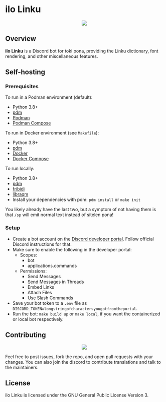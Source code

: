 # ilo Linku

<div align="center">
  <a href="https://discord.gg/A3ZPqnHHsy">
    <img src="https://img.shields.io/badge/-Discord-%237289da?style=for-the-badge&logo=appveyor">
  </a>
</div>

## Overview

**ilo Linku** is a Discord bot for toki pona, providing the Linku dictionary, font rendering, and other miscellaneous features.

## Self-hosting

### Prerequisites

To run in a Podman environment (default):

- Python 3.8+
- [pdm](https://github.com/pdm-project/pdm)
- [Podman](https://podman.io/)
- [Podman Compose](https://github.com/containers/podman-compose)

To run in Docker environment (see `Makefile`):

- Python 3.8+
- [pdm](https://github.com/pdm-project/pdm)
- [Docker](https://www.docker.com/)
- [Docker Compose](https://docs.docker.com/compose/)

To run locally:

- Python 3.8+
- [pdm](https://github.com/pdm-project/pdm)
- [fribidi](https://github.com/fribidi/fribidi)
- [libraqm](https://github.com/HOST-Oman/libraqm)
- Install your dependencies with pdm: `pdm install` or `make init`

You likely already have the last two, but a symptom of not having them is that `/sp` will emit normal text instead of sitelen pona!

### Setup

- Create a bot account on the [Discord developer portal](https://discord.com/developers/applications). Follow official Discord instructions for that.
- Make sure to enable the following in the developer portal:
  - Scopes:
    - bot
    - applications.commands
  - Permissions:
    - Send Messages
    - Send Messages in Threads
    - Embed Links
    - Attach Files
    - Use Slash Commands
- Save your bot token to a `.env` file as `DISCORD_TOKEN=longstringofcharactersyougotfromtheportal`.
- Run the bot: `make build up` or `make local`, if you want the containerized or local bot respectively.

## Contributing

<div align="center">
  <a href="https://github.com/lipu-linku/ilo/graphs/contributors">
    <img src="https://contrib.rocks/image?repo=lipu-linku/ilo" />
  </a>
</div>

Feel free to post issues, fork the repo, and open pull requests with your changes.
You can also join the discord to contribute translations and talk to the maintainers.

## License

ilo Linku is licensed under the GNU General Public License Version 3.
